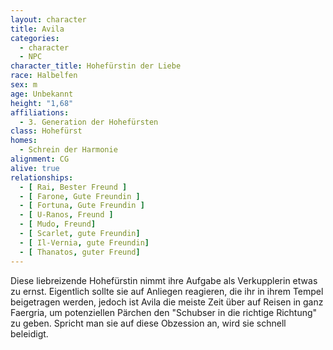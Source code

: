 ```yaml
---
layout: character
title: Avila
categories:
  - character
  - NPC
character_title: Hohefürstin der Liebe
race: Halbelfen
sex: m
age: Unbekannt
height: "1,68"
affiliations:
  - 3. Generation der Hohefürsten
class: Hohefürst
homes:
  - Schrein der Harmonie
alignment: CG
alive: true
relationships:
  - [ Rai, Bester Freund ]
  - [ Farone, Gute Freundin ]
  - [ Fortuna, Gute Freundin ]
  - [ U-Ranos, Freund ]
  - [ Mudo, Freund]
  - [ Scarlet, gute Freundin]
  - [ Il-Vernia, gute Freundin]
  - [ Thanatos, guter Freund]
---
```


Diese liebreizende Hohefürstin nimmt ihre Aufgabe als Verkupplerin etwas zu ernst. Eigentlich sollte sie auf Anliegen
reagieren, die ihr in ihrem Tempel beigetragen werden, jedoch ist Avila die meiste Zeit über auf Reisen in ganz
Faergria, um potenziellen Pärchen den "Schubser in die richtige Richtung" zu geben. Spricht man sie auf diese Obzession
an, wird sie schnell beleidigt.